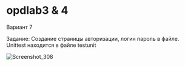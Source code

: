# opdlab3 & 4
Вариант 7

Задание: Создание страницы авторизации, логин пароль в файле. Unittest находится в файле testunit

![Screenshot_308](https://github.com/svvqt/opdlab3/assets/125040694/01b55452-8ea2-49f5-8979-9bccd9640fda)
